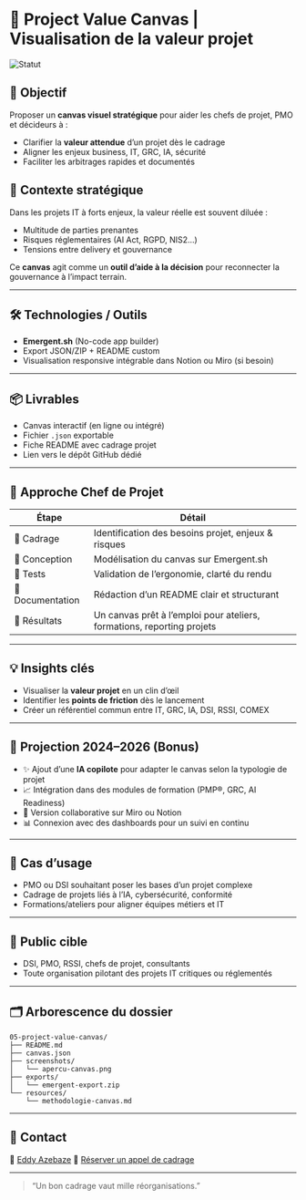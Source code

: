 # 🎯 Project Value Canvas | Visualisation de la valeur projet

![Statut](https://img.shields.io/badge/statut-d%C3%A9ploy%C3%A9-lightgrey)

## 🎯 Objectif
Proposer un **canvas visuel stratégique** pour aider les chefs de projet, PMO et décideurs à :
- Clarifier la **valeur attendue** d’un projet dès le cadrage
- Aligner les enjeux business, IT, GRC, IA, sécurité
- Faciliter les arbitrages rapides et documentés

## 🧭 Contexte stratégique
Dans les projets IT à forts enjeux, la valeur réelle est souvent diluée :
- Multitude de parties prenantes
- Risques réglementaires (AI Act, RGPD, NIS2…)
- Tensions entre delivery et gouvernance

Ce **canvas** agit comme un **outil d’aide à la décision** pour reconnecter la gouvernance à l’impact terrain.

---

## 🛠️ Technologies / Outils
- **Emergent.sh** (No-code app builder)
- Export JSON/ZIP + README custom
- Visualisation responsive intégrable dans Notion ou Miro (si besoin)

---

## 📦 Livrables
- Canvas interactif (en ligne ou intégré)
- Fichier `.json` exportable
- Fiche README avec cadrage projet
- Lien vers le dépôt GitHub dédié

---

## 🧪 Approche Chef de Projet
| Étape               | Détail                                                                 |
|---------------------|------------------------------------------------------------------------|
| 📌 Cadrage           | Identification des besoins projet, enjeux & risques                    |
| 🧠 Conception        | Modélisation du canvas sur Emergent.sh                                 |
| 🧪 Tests             | Validation de l’ergonomie, clarté du rendu                             |
| 📝 Documentation     | Rédaction d’un README clair et structurant                             |
| 🎯 Résultats         | Un canvas prêt à l’emploi pour ateliers, formations, reporting projets |

---

## 💡 Insights clés
- Visualiser la **valeur projet** en un clin d’œil
- Identifier les **points de friction** dès le lancement
- Créer un référentiel commun entre IT, GRC, IA, DSI, RSSI, COMEX

---

## 🔮 Projection 2024–2026 (Bonus)
- ✨ Ajout d’une **IA copilote** pour adapter le canvas selon la typologie de projet
- 📈 Intégration dans des modules de formation (PMP®, GRC, AI Readiness)
- 🔄 Version collaborative sur Miro ou Notion
- 📊 Connexion avec des dashboards pour un suivi en continu

---

## 👥 Cas d’usage
- PMO ou DSI souhaitant poser les bases d’un projet complexe
- Cadrage de projets liés à l’IA, cybersécurité, conformité
- Formations/ateliers pour aligner équipes métiers et IT

---

## 🎯 Public cible
- DSI, PMO, RSSI, chefs de projet, consultants
- Toute organisation pilotant des projets IT critiques ou réglementés

---

## 🗂️ Arborescence du dossier
```
05-project-value-canvas/
├── README.md
├── canvas.json
├── screenshots/
│   └── apercu-canvas.png
├── exports/
│   └── emergent-export.zip
└── resources/
    └── methodologie-canvas.md
```

---

## 📢 Contact
👤 [Eddy Azebaze](https://www.linkedin.com/in/eddy-azebaze-034a20226)
📅 [Réserver un appel de cadrage](https://calendly.com/eddy-azebaze-proton/30min)

---

> “Un bon cadrage vaut mille réorganisations.”
